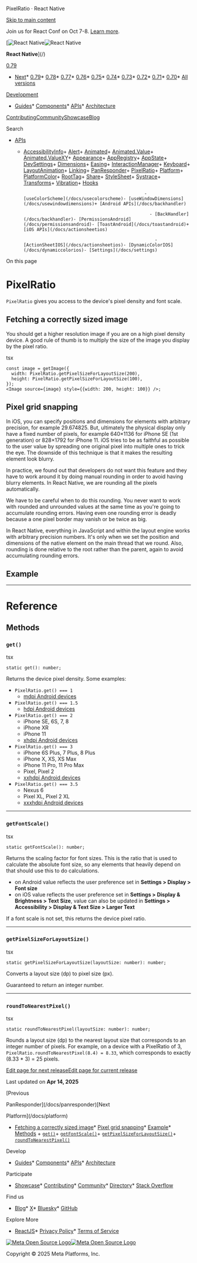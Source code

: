 PixelRatio · React Native

[Skip to main content](#__docusaurus_skipToContent_fallback)

Join us for React Conf on Oct 7-8. [Learn more](https://conf.react.dev).

[![React Native](/img/header_logo.svg)![React Native](/img/header_logo.svg)

**React Native**](/)

[0.79](/docs/pixelratio)

* [Next](/docs/next/pixelratio)* [0.79](/docs/pixelratio)* [0.78](/docs/0.78/pixelratio)* [0.77](/docs/0.77/pixelratio)* [0.76](/docs/0.76/pixelratio)* [0.75](/docs/0.75/pixelratio)* [0.74](/docs/0.74/pixelratio)* [0.73](/docs/0.73/pixelratio)* [0.72](/docs/0.72/pixelratio)* [0.71](/docs/0.71/pixelratio)* [0.70](/docs/0.70/pixelratio)* [All versions](/versions)

[Development](#)

* [Guides](/docs/getting-started)* [Components](/docs/components-and-apis)* [APIs](/docs/accessibilityinfo)* [Architecture](/architecture/overview)

[Contributing](/contributing/overview)[Community](/community/overview)[Showcase](/showcase)[Blog](/blog)

Search

* [APIs](/docs/accessibilityinfo)

  + [AccessibilityInfo](/docs/accessibilityinfo)+ [Alert](/docs/alert)+ [Animated](/docs/animated)+ [Animated.Value](/docs/animatedvalue)+ [Animated.ValueXY](/docs/animatedvaluexy)+ [Appearance](/docs/appearance)+ [AppRegistry](/docs/appregistry)+ [AppState](/docs/appstate)+ [DevSettings](/docs/devsettings)+ [Dimensions](/docs/dimensions)+ [Easing](/docs/easing)+ [InteractionManager](/docs/interactionmanager)+ [Keyboard](/docs/keyboard)+ [LayoutAnimation](/docs/layoutanimation)+ [Linking](/docs/linking)+ [PanResponder](/docs/panresponder)+ [PixelRatio](/docs/pixelratio)+ [Platform](/docs/platform)+ [PlatformColor](/docs/platformcolor)+ [RootTag](/docs/roottag)+ [Share](/docs/share)+ [StyleSheet](/docs/stylesheet)+ [Systrace](/docs/systrace)+ [Transforms](/docs/transforms)+ [Vibration](/docs/vibration)+ [Hooks](/docs/usecolorscheme)

                                                      - [useColorScheme](/docs/usecolorscheme)- [useWindowDimensions](/docs/usewindowdimensions)+ [Android APIs](/docs/backhandler)

                                                        - [BackHandler](/docs/backhandler)- [PermissionsAndroid](/docs/permissionsandroid)- [ToastAndroid](/docs/toastandroid)+ [iOS APIs](/docs/actionsheetios)

                                                          - [ActionSheetIOS](/docs/actionsheetios)- [DynamicColorIOS](/docs/dynamiccolorios)- [Settings](/docs/settings)

On this page

PixelRatio
==========

`PixelRatio` gives you access to the device's pixel density and font scale.

Fetching a correctly sized image[​](#fetching-a-correctly-sized-image "Direct link to Fetching a correctly sized image")
------------------------------------------------------------------------------------------------------------------------

You should get a higher resolution image if you are on a high pixel density device. A good rule of thumb is to multiply the size of the image you display by the pixel ratio.

tsx

```
const image = getImage({  
  width: PixelRatio.getPixelSizeForLayoutSize(200),  
  height: PixelRatio.getPixelSizeForLayoutSize(100),  
});  
<Image source={image} style={{width: 200, height: 100}} />;  

```

Pixel grid snapping[​](#pixel-grid-snapping "Direct link to Pixel grid snapping")
---------------------------------------------------------------------------------

In iOS, you can specify positions and dimensions for elements with arbitrary precision, for example 29.674825. But, ultimately the physical display only have a fixed number of pixels, for example 640×1136 for iPhone SE (1st generation) or 828×1792 for iPhone 11. iOS tries to be as faithful as possible to the user value by spreading one original pixel into multiple ones to trick the eye. The downside of this technique is that it makes the resulting element look blurry.

In practice, we found out that developers do not want this feature and they have to work around it by doing manual rounding in order to avoid having blurry elements. In React Native, we are rounding all the pixels automatically.

We have to be careful when to do this rounding. You never want to work with rounded and unrounded values at the same time as you're going to accumulate rounding errors. Having even one rounding error is deadly because a one pixel border may vanish or be twice as big.

In React Native, everything in JavaScript and within the layout engine works with arbitrary precision numbers. It's only when we set the position and dimensions of the native element on the main thread that we round. Also, rounding is done relative to the root rather than the parent, again to avoid accumulating rounding errors.

Example[​](#example "Direct link to Example")
---------------------------------------------

---

Reference
=========

Methods[​](#methods "Direct link to Methods")
---------------------------------------------

### `get()`[​](#get "Direct link to get")

tsx

```
static get(): number;  

```

Returns the device pixel density. Some examples:

* `PixelRatio.get() === 1`
  + [mdpi Android devices](https://material.io/tools/devices/)
* `PixelRatio.get() === 1.5`
  + [hdpi Android devices](https://material.io/tools/devices/)
* `PixelRatio.get() === 2`
  + iPhone SE, 6S, 7, 8
  + iPhone XR
  + iPhone 11
  + [xhdpi Android devices](https://material.io/tools/devices/)
* `PixelRatio.get() === 3`
  + iPhone 6S Plus, 7 Plus, 8 Plus
  + iPhone X, XS, XS Max
  + iPhone 11 Pro, 11 Pro Max
  + Pixel, Pixel 2
  + [xxhdpi Android devices](https://material.io/tools/devices/)
* `PixelRatio.get() === 3.5`
  + Nexus 6
  + Pixel XL, Pixel 2 XL
  + [xxxhdpi Android devices](https://material.io/tools/devices/)

---

### `getFontScale()`[​](#getfontscale "Direct link to getfontscale")

tsx

```
static getFontScale(): number;  

```

Returns the scaling factor for font sizes. This is the ratio that is used to calculate the absolute font size, so any elements that heavily depend on that should use this to do calculations.

* on Android value reflects the user preference set in **Settings > Display > Font size**
* on iOS value reflects the user preference set in **Settings > Display & Brightness > Text Size**, value can also be updated in **Settings > Accessibility > Display & Text Size > Larger Text**

If a font scale is not set, this returns the device pixel ratio.

---

### `getPixelSizeForLayoutSize()`[​](#getpixelsizeforlayoutsize "Direct link to getpixelsizeforlayoutsize")

tsx

```
static getPixelSizeForLayoutSize(layoutSize: number): number;  

```

Converts a layout size (dp) to pixel size (px).

Guaranteed to return an integer number.

---

### `roundToNearestPixel()`[​](#roundtonearestpixel "Direct link to roundtonearestpixel")

tsx

```
static roundToNearestPixel(layoutSize: number): number;  

```

Rounds a layout size (dp) to the nearest layout size that corresponds to an integer number of pixels. For example, on a device with a PixelRatio of 3, `PixelRatio.roundToNearestPixel(8.4) = 8.33`, which corresponds to exactly (8.33 \* 3) = 25 pixels.

[Edit page for next release](https://github.com/facebook/react-native-website/edit/main/docs/pixelratio.md)[Edit page for current release](https://github.com/facebook/react-native-website/edit/main/website/versioned_docs/version-0.79/pixelratio.md)

Last updated on **Apr 14, 2025**

[Previous

PanResponder](/docs/panresponder)[Next

Platform](/docs/platform)

* [Fetching a correctly sized image](#fetching-a-correctly-sized-image)* [Pixel grid snapping](#pixel-grid-snapping)* [Example](#example)* [Methods](#methods)
        + [`get()`](#get)+ [`getFontScale()`](#getfontscale)+ [`getPixelSizeForLayoutSize()`](#getpixelsizeforlayoutsize)+ [`roundToNearestPixel()`](#roundtonearestpixel)

Develop

* [Guides](/docs/getting-started)* [Components](/docs/components-and-apis)* [APIs](/docs/accessibilityinfo)* [Architecture](/architecture/overview)

Participate

* [Showcase](/showcase)* [Contributing](/contributing/overview)* [Community](/community/overview)* [Directory](https://reactnative.directory/)* [Stack Overflow](https://stackoverflow.com/questions/tagged/react-native)

Find us

* [Blog](/blog)* [X](https://x.com/reactnative)* [Bluesky](https://bsky.app/profile/reactnative.dev)* [GitHub](https://github.com/facebook/react-native)

Explore More

* [ReactJS](https://react.dev/)* [Privacy Policy](https://opensource.fb.com/legal/privacy/)* [Terms of Service](https://opensource.fb.com/legal/terms/)

[![Meta Open Source Logo](/img/oss_logo.svg)![Meta Open Source Logo](/img/oss_logo.svg)](https://opensource.fb.com/)

Copyright © 2025 Meta Platforms, Inc.